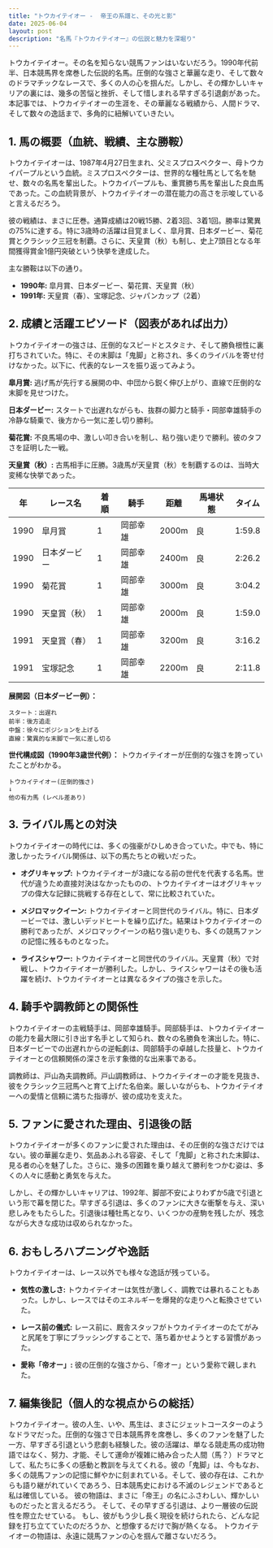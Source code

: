 ```yaml
---
title: "トウカイテイオー -  帝王の系譜と、その光と影"
date: 2025-06-04
layout: post
description: "名馬『トウカイテイオー』の伝説と魅力を深堀り"
---
```


トウカイテイオー。その名を知らない競馬ファンはいないだろう。1990年代前半、日本競馬界を席巻した伝説的名馬。圧倒的な強さと華麗な走り、そして数々のドラマチックなレースで、多くの人の心を掴んだ。しかし、その輝かしいキャリアの裏には、幾多の苦悩と挫折、そして惜しまれる早すぎる引退劇があった。本記事では、トウカイテイオーの生涯を、その華麗なる戦績から、人間ドラマ、そして数々の逸話まで、多角的に紐解いていきたい。

## 1. 馬の概要（血統、戦績、主な勝鞍）

トウカイテイオーは、1987年4月27日生まれ、父ミスプロスペクター、母トウカイパープルという血統。ミスプロスペクターは、世界的な種牡馬として名を馳せ、数々の名馬を輩出した。トウカイパープルも、重賞勝ち馬を輩出した良血馬であった。この血統背景が、トウカイテイオーの潜在能力の高さを示唆していると言えるだろう。

彼の戦績は、まさに圧巻。通算成績は20戦15勝、2着3回、3着1回。勝率は驚異の75%に達する。特に3歳時の活躍は目覚ましく、皐月賞、日本ダービー、菊花賞とクラシック三冠を制覇。さらに、天皇賞（秋）も制し、史上7頭目となる年間獲得賞金1億円突破という快挙を達成した。

主な勝鞍は以下の通り。

* **1990年:** 皐月賞、日本ダービー、菊花賞、天皇賞（秋）
* **1991年:**  天皇賞（春）、宝塚記念、ジャパンカップ（2着）


## 2. 成績と活躍エピソード（図表があれば出力）

トウカイテイオーの強さは、圧倒的なスピードとスタミナ、そして勝負根性に裏打ちされていた。特に、その末脚は「鬼脚」と称され、多くのライバルを寄せ付けなかった。以下に、代表的なレースを振り返ってみよう。


**皐月賞:**  逃げ馬が先行する展開の中、中団から鋭く伸び上がり、直線で圧倒的な末脚を見せつけた。

**日本ダービー:**  スタートで出遅れながらも、抜群の脚力と騎手・岡部幸雄騎手の冷静な騎乗で、後方から一気に差し切り勝利。

**菊花賞:**  不良馬場の中、激しい叩き合いを制し、粘り強い走りで勝利。彼のタフさを証明した一戦。

**天皇賞（秋）:**  古馬相手に圧勝。3歳馬が天皇賞（秋）を制覇するのは、当時大変稀な快挙であった。


| 年 | レース名         | 着順 | 騎手       | 距離 | 馬場状態 | タイム     |
|----|-----------------|-----|-------------|------|----------|-----------|
| 1990 | 皐月賞           | 1   | 岡部幸雄     | 2000m | 良       | 1:59.8    |
| 1990 | 日本ダービー       | 1   | 岡部幸雄     | 2400m | 良       | 2:26.2    |
| 1990 | 菊花賞           | 1   | 岡部幸雄     | 3000m | 良       | 3:04.2    |
| 1990 | 天皇賞（秋）       | 1   | 岡部幸雄     | 2000m | 良       | 1:59.0    |
| 1991 | 天皇賞（春）       | 1   | 岡部幸雄     | 3200m | 良       | 3:16.2    |
| 1991 | 宝塚記念         | 1   | 岡部幸雄     | 2200m | 良       | 2:11.8    |


**展開図（日本ダービー例）：**

```
スタート：出遅れ
前半：後方追走
中盤：徐々にポジションを上げる
直線：驚異的な末脚で一気に差し切る
```


**世代構成図（1990年3歳世代例）：**  トウカイテイオーが圧倒的な強さを誇っていたことがわかる。

```
トウカイテイオー(圧倒的強さ)
↓
他の有力馬 (レベル差あり)
```


## 3. ライバル馬との対決

トウカイテイオーの時代には、多くの強豪がひしめき合っていた。中でも、特に激しかったライバル関係は、以下の馬たちとの戦いだった。

* **オグリキャップ:**  トウカイテイオーが3歳になる前の世代を代表する名馬。世代が違うため直接対決はなかったものの、トウカイテイオーはオグリキャップの偉大な記録に挑戦する存在として、常に比較されていた。

* **メジロマックイーン:**  トウカイテイオーと同世代のライバル。特に、日本ダービーでは、激しいデッドヒートを繰り広げた。結果はトウカイテイオーの勝利であったが、メジロマックイーンの粘り強い走りも、多くの競馬ファンの記憶に残るものとなった。

* **ライスシャワー:**  トウカイテイオーと同世代のライバル。天皇賞（秋）で対戦し、トウカイテイオーが勝利した。しかし、ライスシャワーはその後も活躍を続け、トウカイテイオーとは異なるタイプの強さを示した。


## 4. 騎手や調教師との関係性

トウカイテイオーの主戦騎手は、岡部幸雄騎手。岡部騎手は、トウカイテイオーの能力を最大限に引き出す名手として知られ、数々の名勝負を演出した。特に、日本ダービーでの出遅れからの逆転劇は、岡部騎手の卓越した技量と、トウカイテイオーとの信頼関係の深さを示す象徴的な出来事である。

調教師は、戸山為夫調教師。戸山調教師は、トウカイテイオーの才能を見抜き、彼をクラシック三冠馬へと育て上げた名伯楽。厳しいながらも、トウカイテイオーへの愛情と信頼に満ちた指導が、彼の成功を支えた。


## 5. ファンに愛された理由、引退後の話

トウカイテイオーが多くのファンに愛された理由は、その圧倒的な強さだけではない。彼の華麗な走り、気品あふれる容姿、そして「鬼脚」と称された末脚は、見る者の心を魅了した。さらに、幾多の困難を乗り越えて勝利をつかむ姿は、多くの人々に感動と勇気を与えた。

しかし、その輝かしいキャリアは、1992年、脚部不安によりわずか5歳で引退という形で幕を閉じた。早すぎる引退は、多くのファンに大きな衝撃を与え、深い悲しみをもたらした。引退後は種牡馬となり、いくつかの産駒を残したが、残念ながら大きな成功は収められなかった。


## 6. おもしろハプニングや逸話

トウカイテイオーは、レース以外でも様々な逸話が残っている。

* **気性の激しさ:**  トウカイテイオーは気性が激しく、調教では暴れることもあった。しかし、レースではそのエネルギーを爆発的な走りへと転換させていた。

* **レース前の儀式:**  レース前に、厩舎スタッフがトウカイテイオーのたてがみと尻尾を丁寧にブラッシングすることで、落ち着かせようとする習慣があった。

* **愛称「帝オー」:**  彼の圧倒的な強さから、「帝オー」という愛称で親しまれた。


## 7. 編集後記（個人的な視点からの総括）

トウカイテイオー。彼の人生、いや、馬生は、まさにジェットコースターのようなドラマだった。圧倒的な強さで日本競馬界を席巻し、多くのファンを魅了した一方、早すぎる引退という悲劇も経験した。彼の活躍は、単なる競走馬の成功物語ではなく、努力、才能、そして運命が複雑に絡み合った人間（馬？）ドラマとして、私たちに多くの感動と教訓を与えてくれる。彼の「鬼脚」は、今もなお、多くの競馬ファンの記憶に鮮やかに刻まれている。そして、彼の存在は、これからも語り継がれていくであろう、日本競馬史における不滅のレジェンドであると私は確信している。  彼の物語は、まさに「帝王」の名にふさわしい、輝かしいものだったと言えるだろう。  そして、その早すぎる引退は、より一層彼の伝説性を際立たせている。  もし、彼がもう少し長く現役を続けられたら、どんな記録を打ち立てていたのだろうか、と想像するだけで胸が熱くなる。  トウカイテイオーの物語は、永遠に競馬ファンの心を掴んで離さないだろう。
